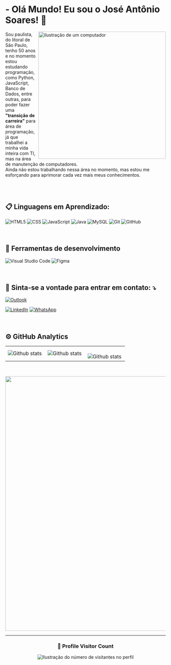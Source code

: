 # - Olá Mundo! Eu sou o José Antônio Soares! 👋 

<!---
toninhosrs/toninhosrs is a ✨ special ✨ repository because its `README.md` (this file) appears on your GitHub profile.
You can click the Preview link to take a look at your changes.
--->

<img src="https://raw.githubusercontent.com/MicaelliMedeiros/micaellimedeiros/master/image/computer-illustration.png" alt="ilustração de um computador" min-width="400px" max-width="400px" width="400px" align="right">

<p align="left"> 
  Sou paulista, do litoral de São Paulo, tenho 50 anos e no momento estou estudando programação, como Python, JavaScript, Banco de Dados, entre outras, para poder fazer uma <strong>"transição de carreira"</strong> para área de programação, já que trabalhei a minha vida inteira com TI, mas na área de manutenção de computadores.<br>
  Ainda não estou trabalhando nessa área no momento, mas estou me esforçando para aprimorar cada vez mais meus conhecimentos.
</p>
<br>
<br>


## 📋 Linguagens em Aprendizado:

![HTML5](https://img.shields.io/badge/HTML5-E34F26?style=for-the-badge&logo=html5&logoColor=white)
![CSS](https://img.shields.io/badge/CSS3-1572B6?style=for-the-badge&logo=css3&logoColor=white)
![JavaScript](https://img.shields.io/badge/JavaScript-F7DF1E?style=for-the-badge&logo=javascript&logoColor=black)
![Java](https://img.shields.io/badge/Java-ED8B00?style=for-the-badge&logo=java&logoColor=white)
![MySQL](https://img.shields.io/badge/MySQL-00000F?style=for-the-badge&logo=mysql&logoColor=white)
![Git](https://img.shields.io/badge/Git-E34F26?style=for-the-badge&logo=git&logoColor=white)
![GitHub](https://img.shields.io/badge/-GitHub-333333?style=for-the-badge&logo=github&logoColor=white)
<br>
<br> 
<br> 
## 🔧 Ferramentas de desenvolvimento

![Visual Studio Code](https://img.shields.io/badge/-Visual%20Studio%20Code-333333?style=for-the-badge&logo=visual-studio-code&logoColor=white)
![Figma](https://img.shields.io/badge/-Figma-333333?style=for-the-badge&logo=figma&logoColor=white)
<br>
<br> 
<br> 
 
## 📨 Sinta-se a vontade para entrar em contato: ⤵️

 [![Outlook](https://img.shields.io/badge/Microsoft_Outlook-0078D4?style=for-the-badge&logo=microsoft-outlook&logoColor=white)](mailto:toninhosrs@hotmail.com)
 
  <a href="https://www.linkedin.com/in/jos%C3%A9-ant%C3%B4nio-soares-ba9228149/" title="LinkedIn" rel="nofollow">
<img src="https://camo.githubusercontent.com/a80d00f23720d0bc9f55481cfcd77ab79e141606829cf16ec43f8cacc7741e46/68747470733a2f2f696d672e736869656c64732e696f2f62616467652f4c696e6b6564496e2d3030373742353f7374796c653d666f722d7468652d6261646765266c6f676f3d6c696e6b6564696e266c6f676f436f6c6f723d7768697465" alt="LinkedIn" data-canonical-src="https://img.shields.io/badge/LinkedIn-0077B5?style=for-the-badge&amp;logo=linkedin&amp;logoColor=white" style="max-width: 100%;"></a>

<a href="https://wa.me/+5513997730982" title="WhatsApp" rel="nofollow">
<img src="https://camo.githubusercontent.com/d9d4db0a25f6d41d6ef282c6adc2f9bd5b31201ef00ba580f5a945da4063a937/68747470733a2f2f696d672e736869656c64732e696f2f62616467652f57686174734170702d3235443336363f7374796c653d666f722d7468652d6261646765266c6f676f3d7768617473617070266c6f676f436f6c6f723d7768697465" alt="WhatsApp" data-canonical-src="https://img.shields.io/badge/WhatsApp-25D366?style=for-the-badge&amp;logo=whatsapp&amp;logoColor=white" style="max-width: 100%;"></a>
<br>
<br>
<br> 

## ⚙️ GitHub Analytics

<table>
  <tr>
    <td>
      <img
        align="left"
        src="https://github-readme-stats.vercel.app/api?username=toninhosrs&theme=dark&hide_border=false&include_all_commits=true&count_private=true"
        alt="Github stats"
      />
    </td>
    <td>
      <img
        align="left"
        src="https://github-readme-stats.vercel.app/api/top-langs/?username=toninhosrs&theme=dark&hide_border=false&include_all_commits=true&count_private=true&layout=compact"
        alt="Github stats"
      />
    </td>
    <td>
      <br />
      <img
        align="left"
        src="https://github-readme-streak-stats.herokuapp.com/?user=toninhosrs&theme=dark&hide_border=false"
        alt="Github stats"
      />
    </td>
  </tr>
</table>
<br />


<p align="center">
  <a
    href="https://github.com/ryo-ma/github-profile-trophy"
    title="repositório de troféus"
  >
    <img
      width="800"
      src="https://github-profile-trophy.vercel.app/?username=toninhosrs&column=8&theme=darkhub&no-frame=true&no-bg=true"
    />
  </a>
</p>

---

<div align="center">
  <h3><b>📍 Profile Visitor Count</b></h3>
</div>

<p align="center">
  <img
    src="https://profile-counter.glitch.me/toninhosrs/count.svg"
    alt="Ilustração do número de visitantes no perfil"
  />
</p>

 
